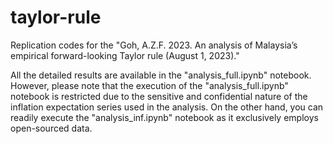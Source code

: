 # taylor-rule
Replication codes for the "Goh, A.Z.F. 2023. An analysis of Malaysia’s empirical forward-looking Taylor rule (August 1, 2023)."

All the detailed results are available in the "analysis_full.ipynb" notebook. 
However, please note that the execution of the "analysis_full.ipynb" notebook is restricted due to the sensitive and confidential nature of the inflation expectation series used in the analysis.
On the other hand, you can readily execute the "analysis_inf.ipynb" notebook as it exclusively employs open-sourced data.
